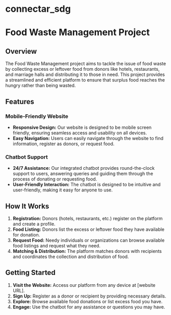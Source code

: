 # connectar_sdg
# Food Waste Management Project

## Overview
The Food Waste Management project aims to tackle the issue of food waste by collecting excess or leftover food from donors like hotels, restaurants, and marriage halls and distributing it to those in need. This project provides a streamlined and efficient platform to ensure that surplus food reaches the hungry rather than being wasted.

## Features

### Mobile-Friendly Website
- **Responsive Design:** Our website is designed to be mobile screen friendly, ensuring seamless access and usability on all devices.
- **Easy Navigation:** Users can easily navigate through the website to find information, register as donors, or request food.

### Chatbot Support
- **24/7 Assistance:** Our integrated chatbot provides round-the-clock support to users, answering queries and guiding them through the process of donating or requesting food.
- **User-Friendly Interaction:** The chatbot is designed to be intuitive and user-friendly, making it easy for anyone to use.



## How It Works

1. **Registration:** Donors (hotels, restaurants, etc.) register on the platform and create a profile.
2. **Food Listing:** Donors list the excess or leftover food they have available for donation.
3. **Request Food:** Needy individuals or organizations can browse available food listings and request what they need.
4. **Matching & Distribution:** The platform matches donors with recipients and coordinates the collection and distribution of food.

## Getting Started

1. **Visit the Website:** Access our platform from any device at [website URL].
2. **Sign Up:** Register as a donor or recipient by providing necessary details.
3. **Explore:** Browse available food donations or list excess food you have.
4. **Engage:** Use the chatbot for any assistance or questions you may have.



